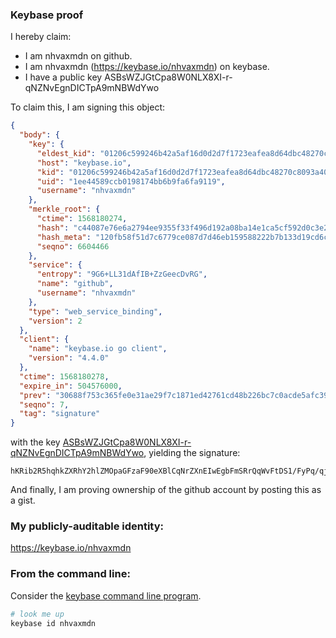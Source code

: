 ### Keybase proof

I hereby claim:

  * I am nhvaxmdn on github.
  * I am nhvaxmdn (https://keybase.io/nhvaxmdn) on keybase.
  * I have a public key ASBsWZJGtCpa8W0NLX8XI-r-qNZNvEgnDICTpA9mNBWdYwo

To claim this, I am signing this object:

```json
{
  "body": {
    "key": {
      "eldest_kid": "01206c599246b42a5af16d0d2d7f1723eafea8d64dbc48270c8093a40f6634159d630a",
      "host": "keybase.io",
      "kid": "01206c599246b42a5af16d0d2d7f1723eafea8d64dbc48270c8093a40f6634159d630a",
      "uid": "1ee44589ccb0198174bb6b9fa6fa9119",
      "username": "nhvaxmdn"
    },
    "merkle_root": {
      "ctime": 1568180274,
      "hash": "c44087e76e6a2794ee9355f33f496d192a08ba14e1ca5cf592d0c3e2024472ee128f45a32f26b74c890f31c9f3bbaa2a0963fb8910329ef59df1f2b73ceecb28",
      "hash_meta": "120fb58f51d7c6779ce087d7d46eb159588222b7b133d19cd6c9ea1a290f6267",
      "seqno": 6604466
    },
    "service": {
      "entropy": "9G6+LL31dAfIB+ZzGeecDvRG",
      "name": "github",
      "username": "nhvaxmdn"
    },
    "type": "web_service_binding",
    "version": 2
  },
  "client": {
    "name": "keybase.io go client",
    "version": "4.4.0"
  },
  "ctime": 1568180278,
  "expire_in": 504576000,
  "prev": "30688f753c365fe0e31ae29f7c1871ed42761cd48b226bc7c0acde5afc39e938",
  "seqno": 7,
  "tag": "signature"
}
```

with the key [ASBsWZJGtCpa8W0NLX8XI-r-qNZNvEgnDICTpA9mNBWdYwo](https://keybase.io/nhvaxmdn), yielding the signature:

```
hKRib2R5hqhkZXRhY2hlZMOpaGFzaF90eXBlCqNrZXnEIwEgbFmSRrQqWvFtDS1/FyPq/qjWTbxIJwyAk6QPZjQVnWMKp3BheWxvYWTESpcCB8QgMGiPdTw2X+DjGuKffBhx7UJ2HNSLImvHwKzeWvw56TjEILYq0zhoBnfGjPmgwrC4JNIOQgSvE9PQ+YbJpHpQOH3+AgHCo3NpZ8RAIwfziycr6i3jZJX/eqzMDNfVCgFi0AcTa+BkaVcQEFsIknpOmflQwLdpQZMmc0OxX1LHErq5mKkNnABYuoU3CahzaWdfdHlwZSCkaGFzaIKkdHlwZQildmFsdWXEIDlzezRMOUewk9KALX37RFr10EdZzSM5KHoBOc3inUpOo3RhZ80CAqd2ZXJzaW9uAQ==

```

And finally, I am proving ownership of the github account by posting this as a gist.

### My publicly-auditable identity:

https://keybase.io/nhvaxmdn

### From the command line:

Consider the [keybase command line program](https://keybase.io/download).

```bash
# look me up
keybase id nhvaxmdn
```
